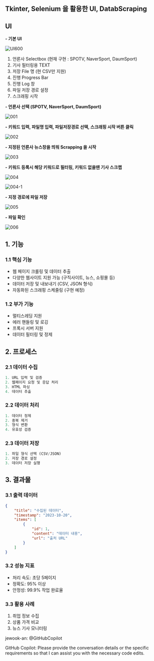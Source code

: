 ## Tkinter, Selenium 을 활용한 UI, DatabScraping

## UI
 **- 기본 UI**

![UI600](https://github.com/user-attachments/assets/7acc15b2-b1f5-4a87-8bdb-d001b80e9b3a)
1. 언론사 Selectbox (현재 구현 : SPOTV, NaverSport, DaumSport)
2. 기사 필터링용 TEXT
3. 저장 File 명 (현 CSV만 지원)
4. 진행 Progress Bar
5. 진행 Log 창
6. 파일 저장 경로 설정
7. 스크래핑 시작

 **- 언론사 선택 (SPOTV, NaverSport, DaumSport)**

![001](https://github.com/user-attachments/assets/069949ab-9540-49c3-bdd1-6b1af4e2190d)

 **- 키워드 입력, 파일명 입력, 파일저장경로 선택, 스크래핑 시작 버튼 클릭**

![002](https://github.com/user-attachments/assets/223498e1-a23f-417d-9134-9d72edb7fcba)

 **- 지정된 언론사 뉴스창을 띄워 Scrapping 을 시작**

![003](https://github.com/user-attachments/assets/b1efa973-79e8-42b5-b972-1c237730edf4)

 **- 키워드 등록시 해당 키워드로 필터링, 키워드 없을땐 기사 스크랩**

![004](https://github.com/user-attachments/assets/09e04986-5532-43ec-8edf-71421a03f97f)

![004-1](https://github.com/user-attachments/assets/8bfc2909-1798-4250-a659-21e21b9a8a98)

 **- 지정 경로에 파일 저장**

![005](https://github.com/user-attachments/assets/dd8015bc-8305-4a55-87a2-4666a70f7026)

 **- 파일 확인**

![006](https://github.com/user-attachments/assets/65645c5f-8de1-4a8d-91f4-7f3b7bcd550f)


## 1. 기능

### 1.1 핵심 기능
- 웹 페이지 크롤링 및 데이터 추출
- 다양한 웹사이트 지원 가능 (구직사이트, 뉴스, 쇼핑몰 등)
- 데이터 저장 및 내보내기 (CSV, JSON 형식)
- 자동화된 스크래핑 스케줄링 (구현 예정)

### 1.2 부가 기능
- 멀티스레딩 지원
- 에러 핸들링 및 로깅
- 프록시 서버 지원
- 데이터 필터링 및 정제

## 2. 프로세스

### 2.1 데이터 수집
```python
1. URL 입력 및 검증
2. 웹페이지 요청 및 응답 처리
3. HTML 파싱
4. 데이터 추출
```

### 2.2 데이터 처리
```python
1. 데이터 정제
2. 중복 제거
3. 형식 변환
4. 유효성 검증
```

### 2.3 데이터 저장
```python
1. 파일 형식 선택 (CSV/JSON)
2. 저장 경로 설정
3. 데이터 저장 실행
```

## 3. 결과물

### 3.1 출력 데이터
```json
{
    "title": "수집된 데이터",
    "timestamp": "2023-10-20",
    "items": [
        {
            "id": 1,
            "content": "데이터 내용",
            "url": "출처 URL"
        }
    ]
}
```

### 3.2 성능 지표
- 처리 속도: 초당 5페이지
- 정확도: 95% 이상
- 안정성: 99.9% 작업 완료율

### 3.3 활용 사례
1. 취업 정보 수집
2. 상품 가격 비교
3. 뉴스 기사 모니터링

jewook-an: @GitHubCopilot

GitHub Copilot: Please provide the conversation details or the specific requirements so that I can assist you with the necessary code edits.
